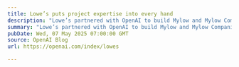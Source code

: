 ```yaml
---
title: Lowe’s puts project expertise into every hand
description: "Lowe’s partnered with OpenAI to build Mylow and Mylow Companion, AI-powered tools that bring expert help to both customers and store associates—making complex home improvement projects easier to plan, navigate, and complete."
summary: "Lowe’s partnered with OpenAI to build Mylow and Mylow Companion, AI-powered tools that bring expert help to both customers and store associates—making complex home improvement projects easier to plan, navigate, and complete."
pubDate: Wed, 07 May 2025 07:00:00 GMT
source: OpenAI Blog
url: https://openai.com/index/lowes

---
```


